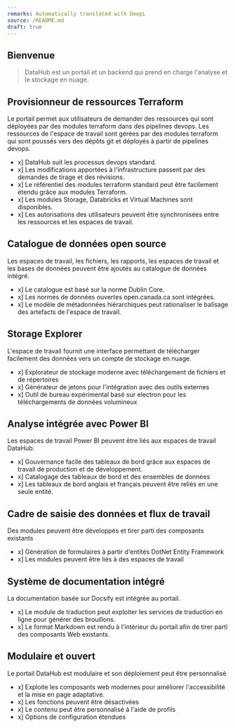 ```yaml
---
remarks: Automatically translated with DeepL
source: /README.md
draft: true
---
```

## Bienvenue

> DataHub est un portail et un backend qui prend en charge l'analyse et le stockage en nuage.

## Provisionneur de ressources Terraform

Le portail permet aux utilisateurs de demander des ressources qui sont déployées par des modules terraform dans des pipelines devops. Les ressources de l'espace de travail sont gérées par des modules terraform qui sont poussés vers des dépôts git et déployés à partir de pipelines devops.
- x] DataHub suit les processus devops standard.
- x] Les modifications apportées à l'infrastructure passent par des demandes de tirage et des révisions.
- x] Le référentiel des modules terraform standard peut être facilement étendu grâce aux modules Terraform.
- x] Les modules Storage, Databricks et Virtual Machines sont disponibles.
- x] Les autorisations des utilisateurs peuvent être synchronisées entre les ressources et les espaces de travail.

## Catalogue de données open source

Les espaces de travail, les fichiers, les rapports, les espaces de travail et les bases de données peuvent être ajoutés au catalogue de données intégré.
- x] Le catalogue est basé sur la norme Dublin Core.
- x] Les normes de données ouvertes open.canada.ca sont intégrées.
- x] Le modèle de métadonnées hiérarchiques peut rationaliser le balisage des artefacts de l'espace de travail.

## Storage Explorer

L'espace de travail fournit une interface permettant de télécharger facilement des données vers un compte de stockage en nuage.
- x] Explorateur de stockage moderne avec téléchargement de fichiers et de répertoires
- x] Générateur de jetons pour l'intégration avec des outils externes
- x] Outil de bureau expérimental basé sur electron pour les téléchargements de données volumineux

## Analyse intégrée avec Power BI

Les espaces de travail Power BI peuvent être liés aux espaces de travail DataHub.
- x] Gouvernance facile des tableaux de bord grâce aux espaces de travail de production et de développement.
- x] Catalogage des tableaux de bord et des ensembles de données
- x] Les tableaux de bord anglais et français peuvent être reliés en une seule entité.

## Cadre de saisie des données et flux de travail

Des modules peuvent être développés et tirer parti des composants existants
- x] Génération de formulaires à partir d'entités DotNet Entity Framework
- x] Les modules peuvent être liés à des espaces de travail

## Système de documentation intégré

La documentation basée sur Docsify est intégrée au portail.
- x] Le module de traduction peut exploiter les services de traduction en ligne pour générer des brouillons.
- x] Le format Markdown est rendu à l'intérieur du portail afin de tirer parti des composants Web existants.


## Modulaire et ouvert

Le portail DataHub est modulaire et son déploiement peut être personnalisé
- x] Exploite les composants web modernes pour améliorer l'accessibilité et la mise en page adaptative.
- x] Les fonctions peuvent être désactivées
- x] Le contenu peut être personnalisé à l'aide de profils
- x] Options de configuration étendues



